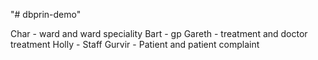 "# dbprin-demo" 

Char - ward and ward speciality
Bart - gp
Gareth - treatment and doctor treatment
Holly - Staff
Gurvir - Patient and patient complaint
